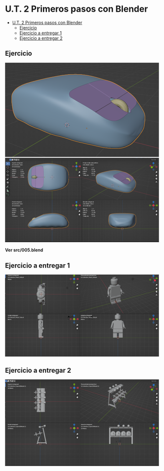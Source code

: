 ﻿# U.T. 2 Primeros pasos con Blender
- [U.T. 2 Primeros pasos con Blender](#ut-2-primeros-pasos-con-blender)
  - [Ejercicio](#ejercicio)
  - [Ejercicio a entregar 1](#ejercicio-a-entregar-1)
  - [Ejercicio a entregar 2](#ejercicio-a-entregar-2)
## Ejercicio
![](ut_02_055.png)
![](ut_02_056.png)

**Ver src/005.blend**

## Ejercicio a entregar 1
![](ut_02_057.png)

## Ejercicio a entregar 2
![](ut_02_058.png)
